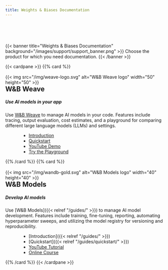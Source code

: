 ```yaml
---
title: Weights & Biases Documentation
---
```

<div style="padding-top:50px;">&nbsp;</div>
<div style="max-width:1200px; margin: 0 auto">
{{< banner title="Weights & Biases Documentation" background="/images/support/support_banner.png" >}}
Choose the product for which you need documentation.
{{< /banner >}}

{{< cardpane >}}
{{% card %}}<div onclick="window.location.href='https://weave-docs.wandb.ai'" style="cursor: pointer;">

<div className="card-banner-icon" style="float:left;margin-right:10px !important; margin-top: -12px !important">
{{< img src="/img/weave-logo.svg" alt="W&B Weave logo" width="50" height="50" >}}
</div>
<h2>W&B Weave</h2>

##### Use AI models in your app

Use [W&B Weave](https://weave-docs.wandb.ai/) to manage AI models in your code. Features include tracing, output evaluation, cost estimates, and a playground for comparing different large language models (LLMs) and settings.

- [Introduction](https://weave-docs.wandb.ai/)
- [Quickstart](https://weave-docs.wandb.ai/quickstart)
- [YouTube Demo](https://www.youtube.com/watch?v=IQcGGNLN3zo)
- [Try the Playground](https://weave-docs.wandb.ai/guides/tools/playground/)

</div>{{% /card %}}
{{% card %}}<div onclick="window.location.href='/guides'" style="cursor: pointer;">

<div className="card-banner-icon" style="float:left;margin-right:10px !important; margin-top: -12px !important">
{{< img src="/img/wandb-gold.svg" alt="W&B Models logo" width="40" height="40" >}}
</div>
<h2>W&B Models</h2>

##### Develop AI models

Use [W&B Models]({{< relref "/guides/" >}}) to manage AI model development. Features include training, fine-tuning, reporting, automating hyperparameter sweeps, and utilizing the model registry for versioning and reproducibility.

- [Introduction]({{< relref "/guides/" >}})
- [Quickstart]({{< relref "/guides/quickstart/" >}})
- [YouTube Tutorial](https://www.youtube.com/watch?v=tHAFujRhZLA)
- [Online Course](https://wandb.ai/site/courses/101/)

</div>{{% /card %}}
{{< /cardpane >}}

<!-- End max-width constraing -->
</div>
<!-- HTML override just for landing page -->
<style>
.td-card-group { margin: 0 auto }
p { overflow: hidden; display: block; }
ul { margin-left: 50px; }
</style>
